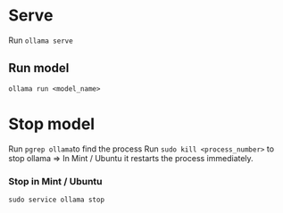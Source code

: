 # Serve
Run `ollama serve`

## Run model
`ollama run <model_name>`

# Stop model
Run `pgrep ollama`to find the process
Run `sudo kill <process_number>` to stop ollama
=>  In Mint / Ubuntu it restarts the process immediately.

### Stop in Mint / Ubuntu 
`sudo service ollama stop`

